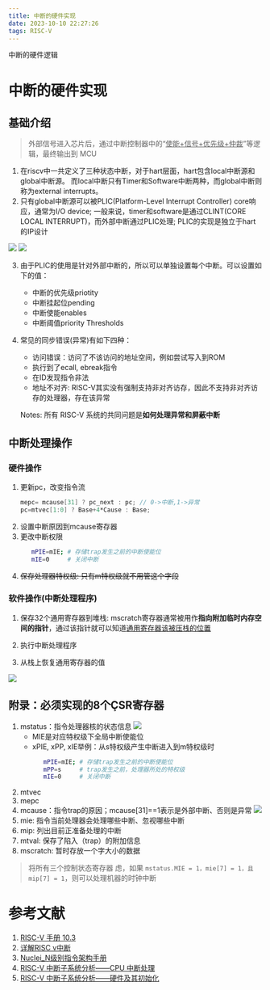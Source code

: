 ```yaml
---
title: 中断的硬件实现
date: 2023-10-10 22:27:26
tags: RISC-V
---
```


中断的硬件逻辑

<!--more-->

# 中断的硬件实现

## 基础介绍

> 外部信号进入芯片后，通过中断控制器中的“<u>使能+信号+优先级+仲裁</u>”等逻辑，最终输出到 MCU

1. 在riscv中一共定义了三种状态中断，对于hart层面，hart包含local中断源和global中断源。
   而local中断只有Timer和Software中断两种，而global中断则称为external interrupts。
2. 只有global中断源可以被PLIC(Platform-Level Interrupt Controller) core响应，通常为I/O device;
   一般来说，timer和software是通过CLINT(CORE LOCAL INTERRUPT)，而外部中断通过PLIC处理;
   PLIC的实现是独立于hart的IP设计

![](https://file.elecfans.com/web1/M00/EA/AA/o4YBAGB31wiAM9-JAANkBBZmtbA604.png)
![](https://file.elecfans.com/web1/M00/EA/AA/o4YBAGB31wmAJXihAAav1rCEB30049.png)

3. 由于PLIC的使用是针对外部中断的，所以可以单独设置每个中断。可以设置如下的值：

   - 中断的优先级priotity
   - 中断挂起位pending
   - 中断使能enables
   - 中断阈值priority Thresholds

4. 常见的同步错误(异常)有如下四种：

   - 访问错误：访问了不该访问的地址空间，例如尝试写入到ROM
   - 执行到了ecall, ebreak指令
   - 在ID发现指令非法
   - 地址不对齐: RISC-V其实没有强制支持非对齐访存，因此不支持非对齐访存的处理器，存在该异常

   Notes: 所有 RISC-V 系统的共同问题是**如何处理异常和屏蔽中断**

## 中断处理操作

### 硬件操作

1. 更新pc，改变指令流
   ```verilog
   mepc= mcause[31] ? pc_next : pc; // 0->中断,1->异常
   pc=mtvec[1:0] ? Base+4*Cause : Base;
   ```
2. 设置中断原因到mcause寄存器
3. 更改中断权限
   ```bash
      mPIE=mIE; # 存储trap发生之前的中断使能位
      mIE=0     # 关闭中断
   ```
4. ~~保存处理器特权级: 只有m特权级就不用管这个字段~~

### 软件操作(中断处理程序)

1. 保存32个通用寄存器到堆栈: mscratch寄存器通常被用作**指向附加临时内存空 间的指针**，通过该指针就可以知道<u>通用寄存器该被压栈的位置</u>

2. 执行中断处理程序
3. 从栈上恢复通用寄存器的值

![](https://s2.loli.net/2023/10/11/xJUHts7W16z8BoT.png)

## 附录：必须实现的8个ÇSR寄存器

1. mstatus：指令处理器核的状态信息
   ![](https://img2023.cnblogs.com/blog/1653979/202307/1653979-20230712210012932-1184025042.png)
   - MIE是对应特权级下全局中断使能位
   - xPIE, xPP, xIE举例：从s特权级产生中断进入到m特权级时
     ```bash
        mPIE=mIE; # 存储trap发生之前的中断使能位
        mPP=s     # trap发生之前，处理器所处的特权级
        mIE=0     # 关闭中断
     ```
2. mtvec
3. mepc
4. mcause：指令trap的原因；mcause[31]==1表示是外部中断、否则是异常
   ![](https://img2023.cnblogs.com/blog/1653979/202307/1653979-20230712210012313-359133103.png)
5. mie: 指令当前处理器会处理哪些中断、忽视哪些中断
6. mip: 列出目前正准备处理的中断
7. mtval: 保存了陷入（trap）的附加信息
8. mscratch: 暂时存放一个字大小的数据

> 将所有三个控制状态寄存器 虑，如果 `mstatus.MIE = 1，mie[7] = 1，且 mip[7] = 1`，则可以处理机器的时钟中断

# 参考文献

1. [RISC-V 手册 10.3](http://riscvbook.com/chinese/RISC-V-Reader-Chinese-v2p1.pdf)
2. [详解RISC v中断](https://www.cnblogs.com/harrypotterjackson/p/17548837.html)
3. [Nuclei_N级别指令架构手册](https://www.rvmcu.com/quickstart-show-id-1.html#38)
4. [RISC-V 中断子系统分析——CPU 中断处理](https://tinylab.org/riscv-irq-analysis-part3-interrupt-handling-cpu/)
5. [RISC-V 中断子系统分析——硬件及其初始化](https://tinylab.org/riscv-irq-analysis/)
